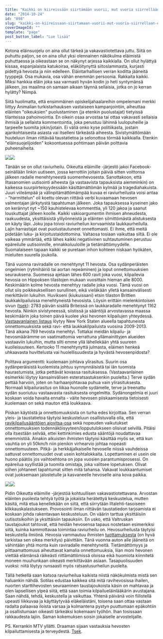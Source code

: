 ```yaml
---
title: "Kaikki on kiireissään siirtämään vuorii, mut vuoria siirrellään eteen, ei edestä."
date: "2014-10-24"
id: "898"
slug: "kaikki-on-kiireissaan-siirtamaan-vuorii-mut-vuoria-siirrellaan-eteen-ei-edesta"
coverImageId: ""
template: "page"
post_button_label: "Lue lisää"
---
```


Kotona eläinsuojelu on aina ollut tärkeä ja vakavastiotettava juttu. Siitä on puhuttu paljon, se on aina ollut yksi olennainen näkökulma eläimistä puhuttaessa ja oikeastaan se on näkynyt arjessa kaikkialla. On ollut hylättyä kissaa, espanjalaista katukoiraa, eläköitynyttä siitoslammasta, kurjasti pidettyä hevosta ja niin edelleen. Eläintarhallisen verran koditta jääneitä tyyppejä. Osa mukavia, osa vähän enemmän persoonia. Rakkaita kaikki. Miksi hankkia eläin joka saa varmasti hyvän kodin jo heti syntymänsä jälkeen, jos maailma on samaan aikaan täynnä sellaisia, jotka on jo kerran hylätty? Niimpä.

  

Siitä huolimatta, että ensimmäinen opiskelijahaalareihin ompelemani merkki liittyy Animalian turkistarhauksen vastaiseen kampanjointiin, aiheuttaa eläinten "oikeuksien" puolustaminen (ja etenkin puolustajat) tietyissä tilanteissa pahoinvointia. En oikein osaa arvostaa tai ottaa vakavasti sellaisia ihmisiä ja sellaista kommentointia, joka perustuu lähinnä luulopuheille ja tarpeelle tuomita jokin/jotain. Ei väliä onko kyse politiikasta, jostain ajankohtaisesta asiasta vai itselleni tärkeästä aiheesta. Sivistymättömään huuteluun ilman riittävää taustatietoa ja selonottoa törmää kaikkialla. Etenkin "eläinsuojelijoiden" kokoontuessa pohtimaan päivän polttavia puheenaiheita.

  

[![](images/IMG_7850.JPG)](http://1.bp.blogspot.com/-hoMn43NiYI0/VEqo622-CWI/AAAAAAAAI_o/fiWvyc7Q8fg/s1600/IMG_7850.JPG)[![](images/IMG_9583.JPG)](http://2.bp.blogspot.com/-8R2aaGHHvV0/VEqo1URFwyI/AAAAAAAAI_g/RF6DGFn8Gyc/s1600/IMG_9583.JPG)

  

Tänään se on ollut raviurheilu. Oikeutta eläimille -järjestö jakoi Facebook-seinällään linkin uutiseen, jossa kerrottiin joitain päiviä sitten voittonsa jälkeen radalle menehtyneestä suomenhevosesta. Sanottakoon, että Iltasanomien uutisointi aiheesta (ja vastaavista tapauksista aiemminkin) on kaikessa suurpiirteisyydessään käsittämättömän kylmää ja tragediahakuista. Juuri viileämpää ja välinpitämättömämpää kuvaa ei raviurheilusta voisi antaa - "harmittelun" oli koettu olevan riittävä verbi kuvaamaan hevosen valmentajan järkytystä tapahtuman jälkeen. Joka tapauksessa kyseinen jako on kerännyt nyt ~150 kauhistelevaa kommenttia, yli 120 jakoa ja saanut louskuttajat jälleen koolle. Kaikki vakioargumentin ihmisen ahneudesta, raakuudesta, yksittäisistä ylilyönneistä ja eläinten silmittömästä alistuksesta on käyty läpi. Joku jopa toivoi raviurheilun korvaamista laukkaurheilulla. Lajin harrastajat ovat puolustautuneet onnettomasti. Ei ihme, että meitä pidetään luku- ja kirjoitustaidottomina. Valtaosa tosiaan vaikuttaa siltä. Ei ole vaikeaa ymmärtää, että lähes kaikki negatiivinen suhtautuminen perustuu epäreilulle uutisoinnille, ennakkoluuloille ja tietämättömyydelle. Suomalaiseen tapaan kaikki se puretaan inhon kohteen niskaan hyökäten, mieluiten suurella joukolla.

  

Tänä vuonna raviradalle on menehtynyt 11 hevosta. Osa sydänperäisten ongelmien (rytmihäiriö tai aortan repeäminen) ja loput onnettomuuksien seurauksena. Suomessa ajetaan lähes 600 ravit joka vuosi, kilpailevia hevosia on Hippoksen tilastojen mukaan vuosittain hieman alle 8000. Keskimäärin kolme hevosta menehtyy radalle joka vuosi. Tämä vuosi on ollut siis poikkeuksellisen surullinen, eikä vieläkään ylletä kansainvälisesti merkittäviin lukuihin. Huvikseni (kiukuissani) etsin tilaston Brittien laukkakilpailuissa menehtyneistä hevosista. Löysin erittäin mielenkiintoisen sivun ([tsek](http://www.horsedeathwatch.com/)): 2783 päivän sisällä Briteissä on laukkaradalle menehtynyt 1162 hevosta. Niinkin sivistyneessä, siistissä ja sääntöjä arvostavassa maassa keskimäärin joka toinen päivä kuolee yksi hevonen kilpailujen yhteydessä. [Vastaavanlainen listaus](http://rocdocs.democratandchronicle.com/database/horse-racing-deaths-and-accidents) löytyy New York Staten alueella tapahtuneista onnettomuuksista sekä ravi- että laukkakilpailuista vuosina 2009-2013. Tänä aikana 769 hevosta menehtyi. Tottakai meidän kilpailu- ja hevosmäärämme on vaatimattomia verrattuna yllämainittyjen alueiden vastaaviin lukuihin, mutta silti emme yllä lähellekään yhtä suureen kuolleisuuteen. Kertooko 11 menehtynyttä julmasta, eläimen henkeä uhkaavasta huvittelusta vai huolellisuudesta ja hyvästä hevosenpidosta?

  

Polttava argumentti: kuolemaan johtava ylirasitus. Suurin osa sydänperäisistä kuolemista johtuu synnynnäisistä tai iän tuomista haurastumista, jotka pettävät kovassa rasituksessa. (Vastaavanlainen esimerkki löytyy kansainvälisen esteratsastuksenkin puolelta.) Terve sydän pettää harvoin, joten on harhaanjohtavaa puhua vain ylirasituksesta. Normaali kilpailurasitus on liikaa huonolle sydämelle, terve ja treenattu sydän suoriutuu vastaavasta rasituksesta ongelmitta. Sydänongelmia ei juuri koskaan voida havaita ennalta - väite hevosen piiskaamisesta tietoisesti kuolemaan on sekä mauton että loukkaava.

  

Piiskan käytöstä ja onnettomuuksista on turha edes kirjoittaa. Sen verran yleis- ja taustatietoa täytyisi keskusteluun osallistuvalla olla, että [ravikilpailusääntöjen ajovitsa-osa](http://www.hippos.fi/raviurheilu/saannot/ravikilpailusaannot/ajovitsan_kaytto_huutaminen_ja_melun_aiheuttaminen.416.xhtml) sekä nopeuden vaikutukset onnettomuuksien todennäköisyyteen/lopputulokseen olisivat selvillä. Pitäisi olla itsestään selvää, ettei kettinkimies edusta sääntöjä noudattavaa enemmistöä. Ainakin aikuisten ihmisten täytyisi käsittää myös se, että kun vauhtia on yli 50km/h niin pienikin virhearvio johtaa nopeasti onnettomuuteen. Pitkä- ja herkkäjalkaiselle hevoselle niissä vauhdeissa sattuvat onnettomuudet ovat usein kohtalokkaita. Lopettaminen ei usein ole huono päätös jos vaihtoehtona on jopa vuosien parantumisprosessi. On epäreilua syyllistää ja tuomita omistaja, joka valitsee lopetuksen. Olivat siihen johtaneet tapahtumat sitten mitä tahansa. Vakavat loukkaantumiset ovat juoksemaan jalostetulle ja kasvaneelle hevoselle aina kova paikka.

  

[![](images/IMG_1870.JPG)](http://2.bp.blogspot.com/-RA1ikVoyaVg/VEqmqVldFpI/AAAAAAAAI_A/GI0KHzijvBk/s1600/IMG_1870.JPG)[![](images/IMG_1890.JPG)](http://4.bp.blogspot.com/-SR-zg7O_ECA/VEqmqSpw-xI/AAAAAAAAI_E/2ISfQ0vLb98/s1600/IMG_1890.JPG)

  

Pidin Oikeutta eläimille -järjestöä kohtuullisen vakavastiotettavana. Arvostan eläinten puolesta tehtyä työtä ja jokaista herätettyä keskustelua, mutten käsitä, mitä etua kenellekään on siitä, että siirrytään Iltalehti-tasoiseen klikkauskalastukseen. Provosointi ilman riittävän taustatiedon tarjoamista ei koskaan johda rakentavaan keskusteluun. On väärin tarttua yksittäisiin uutisotsikoihin ja yksittäisiin tapauksiin. En usko, että Valtruskan taustajoukot tahtovat, että heidän hevosensa tapaus nostetaan esimerkiksi siitä, kuinka kammottavaa toimintaa raviurheilu on. Hevosurheilusta täytyisi keskustella ilmiönä. Hevosia vammautuu ihmisten [tuottamuksesta](http://www.suomisanakirja.fi/tuottamus) (on hyvä tarkistaa sen oikea merkitys) päivittäin. Tänä vuonna auton alle jääneitä on vähintään yhtä monta kuin raviradalle menehtyneitä. Tietämättömyys ja piittaamattomuus aiheuttavat kamalia onnettomuuksia, liian moni hevonen viettää elämänsä räikeästi riittämättömissä oloissa eikä huomiota kiinnitetä moneen muuhunkaan oikeasti merkittävään asiaan. Tasapuolisuuden vuoksi: niitä löytyy runsaasti myös ratsastusurheilun puolelta.

  

Tällä hetkellä saan katsoa raviurheilua kaikista niistä näkökulmista mistä sen haluankin nähdä. Sotilas edustaa kaikkea sitä mitä ravihevosissa ihailen, nuorten starttihevosten seuraaminen taustajoukoista käsin on mahtavaa ja olen lapsellisen ylpeä siitä, että saan toimia kilpailueläinlääkärin avustajana. Saan nähdä, tehdä, keskustella ja vaikuttaa. Yhtenä päivänä voin fiilistellä upeasti liikkuvaa ja käyttäytyvää eläkeläistäni, toisena saan ottaa vastaan radalta palaavaa iloista varsaa ja kolmantena pystyn puuttumaan epäkohtiin ja osallistumaan oikeasti tärkeäksi kokemaani työhön. Ihan tosissaan rakkaudesta lajiin. Saman kokemuksen soisin jokaiselle arvostelijalle.  
  
PS. Kerrankin MTV yllätti. Draaman sijaan vastauksia hevosten kilpailuttamisesta ja terveydestä. [Tsek](http://www.mtv.fi/uutiset/kotimaa/artikkeli/ravihevosten-kuntoa-tarkkaillaan-arhakasti-kuolema-radalla-harvinaista/4272208).
